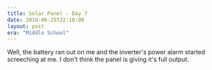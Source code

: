 ```yaml
---
title: Solar Panel - Day 7
date: 2010-06-25T22:18:00
layout: post
era: "Middle School"
---
```


Well, the battery ran out on me and the inverter's power alarm started screeching at me. I don't think the panel is giving it's full output.
